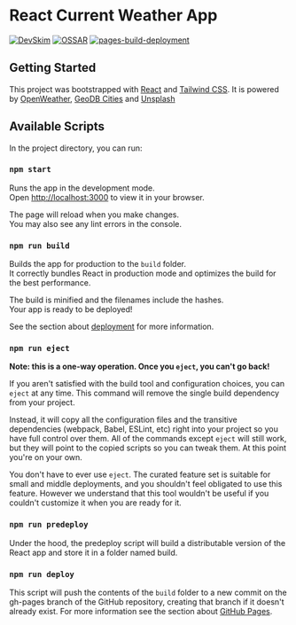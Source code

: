 # React Current Weather App

[![DevSkim](https://github.com/milliorn/Current-Weather/actions/workflows/devskim.yml/badge.svg)](https://github.com/milliorn/Current-Weather/actions/workflows/devskim.yml)
[![OSSAR](https://github.com/milliorn/Current-Weather/actions/workflows/ossar.yml/badge.svg)](https://github.com/milliorn/Current-Weather/actions/workflows/ossar.yml)
[![pages-build-deployment](https://github.com/milliorn/Current-Weather/actions/workflows/pages/pages-build-deployment/badge.svg)](https://github.com/milliorn/Current-Weather/actions/workflows/pages/pages-build-deployment)

## Getting Started

This project was bootstrapped with [React](https://github.com/facebook/create-react-app) and [Tailwind CSS](https://tailwindcss.com/docs/guides/create-react-app). It is powered by [OpenWeather](https://openweathermap.org/), [GeoDB Cities](https://rapidapi.com/wirefreethought/api/geodb-cities/) and [Unsplash](https://unsplash.com/)

## Available Scripts

In the project directory, you can run:

### `npm start`

Runs the app in the development mode.\
Open [http://localhost:3000](http://localhost:3000) to view it in your browser.

The page will reload when you make changes.\
You may also see any lint errors in the console.

### `npm run build`

Builds the app for production to the `build` folder.\
It correctly bundles React in production mode and optimizes the build for the best performance.

The build is minified and the filenames include the hashes.\
Your app is ready to be deployed!

See the section about [deployment](https://facebook.github.io/create-react-app/docs/deployment) for more information.

### `npm run eject`

**Note: this is a one-way operation. Once you `eject`, you can't go back!**

If you aren't satisfied with the build tool and configuration choices, you can `eject` at any time. This command will remove the single build dependency from your project.

Instead, it will copy all the configuration files and the transitive dependencies (webpack, Babel, ESLint, etc) right into your project so you have full control over them. All of the commands except `eject` will still work, but they will point to the copied scripts so you can tweak them. At this point you're on your own.

You don't have to ever use `eject`. The curated feature set is suitable for small and middle deployments, and you shouldn't feel obligated to use this feature. However we understand that this tool wouldn't be useful if you couldn't customize it when you are ready for it.

### `npm run predeploy`

Under the hood, the predeploy script will build a distributable version of the React app and store it in a folder named build.

### `npm run deploy`

This script will push the contents of the `build` folder to a new commit on the gh-pages branch of the GitHub repository, creating that branch if it doesn't already exist. For more information see the section about [GitHub Pages](https://create-react-app.dev/docs/deployment/#github-pages).
